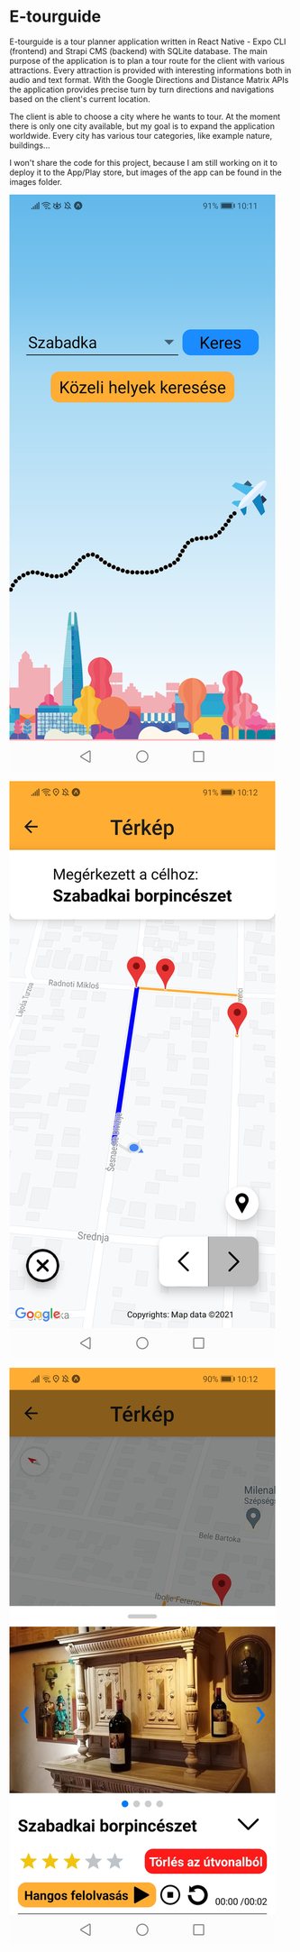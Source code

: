 # E-tourguide

E-tourguide is a tour planner application written in React Native - Expo CLI (frontend) and Strapi CMS (backend) with SQLite database. 
The main purpose of the application is to plan a tour route for the client with various attractions. Every attraction is provided with interesting informations both in audio and text format. With the Google Directions and Distance Matrix APIs the application provides precise turn by turn directions and navigations based on the client's current location. 

The client is able to choose a city where he wants to tour. At the moment there is only one city available, but my goal is to expand the application worldwide. Every city has various tour categories, like example nature, buildings...

I won't share the code for this project, because I am still working on it to deploy it to the App/Play store, but images of the app can be found in the images folder.

![E-tourguide main screen](./images/Screenshot_20210505_101107_host.exp.exponent.jpg)

![E-tourguide map](./images/Screenshot_20210505_101223_host.exp.exponent.jpg)

![E-tourguide attraction menu](./images/Screenshot_20210505_101241_host.exp.exponent.jpg)
